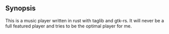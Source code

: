 ## Synopsis

This is a music player written in rust with taglib and gtk-rs. It will never be a full featured player and tries to be the optimal player for me.